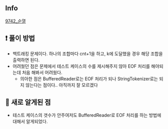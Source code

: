 ## Info
<a href="https://www.acmicpc.net/problem/9742" rel="nofollow">9742_순열</a>

## ❗ 풀이 방법
- 백트래킹 문제이다. 하나의 조합마다 cnt+1을 하고, k에 도달했을 경우 해당 조합을 출력하면 된다.
- 어려웠던 점은 문제에서 테스트 케이스의 수를 제시해주지 않아 EOF 처리를 해야되는데 처음 해봐서 어려웠다.
    - 의아한 점은 BufferedReader로는 EOF 처리가 되나 StringTokenizer로는 되지 않는다는 점이다.. 아직까지 잘 모르겠다

## 🙂 새로 알게된 점
- 테스트 케이스의 갯수가 안주여저도 BufferedReader로 EOF 처리를 하는 방법에 대해서 알게되었다.

